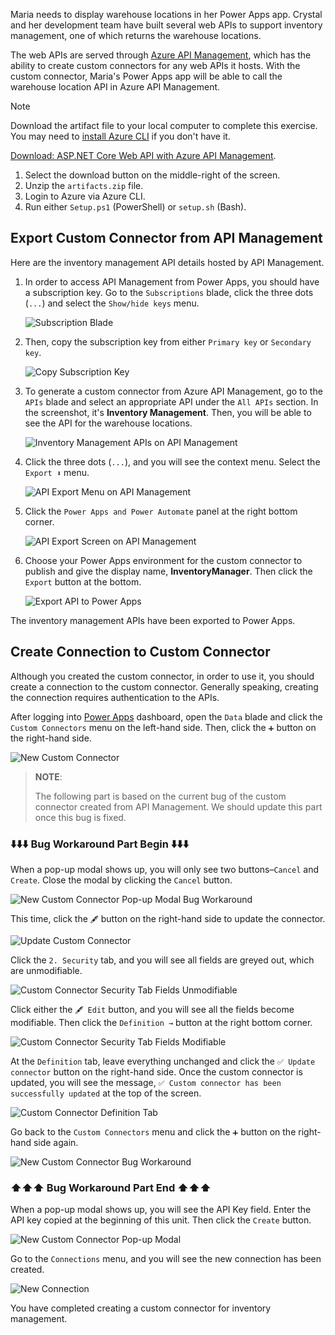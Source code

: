 Maria needs to display warehouse locations in her Power Apps app. Crystal and her development team have built several web APIs to support inventory management, one of which returns the warehouse locations.

The web APIs are served through [Azure API Management][az apim], which has the ability to create custom connectors for any web APIs it hosts. With the custom connector, Maria's Power Apps app will be able to call the warehouse location API in Azure API Management.

<!-- NOTE to REVIEWER - The download link for this module can be found at https://github.com/justinyoo/inventory-management-demo-web-api, which will be transferred to the MicrosoftDocs org. -->

> [!NOTE]
> Download the artifact file to your local computer to complete this exercise. You may need to [install Azure CLI][az cli install] if you don't have it.
> 
> [Download: ASP.NET Core Web API with Azure API Management][artifacts].
> 
> 1. Select the download button on the middle-right of the screen.
> 1. Unzip the `artifacts.zip` file.
> 1. Login to Azure via Azure CLI.
> 1. Run either `Setup.ps1` (PowerShell) or `setup.sh` (Bash).


## Export Custom Connector from API Management ##

Here are the inventory management API details hosted by API Management.

1. In order to access API Management from Power Apps, you should have a subscription key. Go to the `Subscriptions` blade, click the three dots (`...`) and select the `Show/hide keys` menu.

    ![Subscription Blade][image-01]

1. Then, copy the subscription key from either `Primary key` or `Secondary key`.

    ![Copy Subscription Key][image-02]

1. To generate a custom connector from Azure API Management, go to the `APIs` blade and select an appropriate API under the `All APIs` section. In the screenshot, it's **Inventory Management**. Then, you will be able to see the API for the warehouse locations.

    ![Inventory Management APIs on API Management][image-03]

1. Click the three dots (`...`), and you will see the context menu. Select the `Export ⬇️` menu.

    ![API Export Menu on API Management][image-04]

1. Click the `Power Apps and Power Automate` panel at the right bottom corner.

    ![API Export Screen on API Management][image-05]

1. Choose your Power Apps environment for the custom connector to publish and give the display name, **InventoryManager**. Then click the `Export` button at the bottom.

    ![Export API to Power Apps][image-06]

The inventory management APIs have been exported to Power Apps.


## Create Connection to Custom Connector ##

Although you created the custom connector, in order to use it, you should create a connection to the custom connector. Generally speaking, creating the connection requires authentication to the APIs.

After logging into [Power Apps][pa] dashboard, open the `Data` blade and click the `Custom Connectors` menu on the left-hand side. Then, click the `➕` button on the right-hand side.

![New Custom Connector][image-07]

> **NOTE**:
> 
> The following part is based on the current bug of the custom connector created from API Management. We should update this part once this bug is fixed.


### ⬇️⬇️⬇️ Bug Workaround Part Begin ⬇️⬇️⬇️ ###

When a pop-up modal shows up, you will only see two buttons&ndash;`Cancel` and `Create`. Close the modal by clicking the `Cancel` button.

![New Custom Connector Pop-up Modal Bug Workaround][image-08]

This time, click the `🖋` button on the right-hand side to update the connector.

![Update Custom Connector][image-09]

Click the `2. Security` tab, and you will see all fields are greyed out, which are unmodifiable.

![Custom Connector Security Tab Fields Unmodifiable][image-10]

Click either the `🖋 Edit` button, and you will see all the fields become modifiable. Then click the `Definition →` button at the right bottom corner.

![Custom Connector Security Tab Fields Modifiable][image-11]

At the `Definition` tab, leave everything unchanged and click the `✅ Update connector` button on the right-hand side. Once the custom connector is updated, you will see the message, `✅ Custom connector has been successfully updated` at the top of the screen.

![Custom Connector Definition Tab][image-12]

Go back to the `Custom Connectors` menu and click the `➕` button on the right-hand side again.

![New Custom Connector Bug Workaround][image-07]

### ⬆️⬆️⬆️ Bug Workaround Part End ⬆️⬆️⬆️ ###

When a pop-up modal shows up, you will see the API Key field. Enter the API key copied at the beginning of this unit. Then click the `Create` button.

![New Custom Connector Pop-up Modal][image-13]

Go to the `Connections` menu, and you will see the new connection has been created.

![New Connection][image-14]

You have completed creating a custom connector for inventory management.


[image-01]: ../media/03-create-custom-connector-with-apim-01.png
[image-02]: ../media/03-create-custom-connector-with-apim-02.png
[image-03]: ../media/03-create-custom-connector-with-apim-03.png
[image-04]: ../media/03-create-custom-connector-with-apim-04.png
[image-05]: ../media/03-create-custom-connector-with-apim-05.png
[image-06]: ../media/03-create-custom-connector-with-apim-06.png
[image-07]: ../media/03-create-custom-connector-with-apim-07.png
[image-08]: ../media/03-create-custom-connector-with-apim-08.png
[image-09]: ../media/03-create-custom-connector-with-apim-09.png
[image-10]: ../media/03-create-custom-connector-with-apim-10.png
[image-11]: ../media/03-create-custom-connector-with-apim-11.png
[image-12]: ../media/03-create-custom-connector-with-apim-12.png
[image-13]: ../media/03-create-custom-connector-with-apim-13.png
[image-14]: ../media/03-create-custom-connector-with-apim-14.png

[az apim]: https://docs.microsoft.com/azure/api-management/api-management-key-concepts
[az cli install]: https://docs.microsoft.com/cli/azure/install-azure-cli
[pa]: https://powerapps.microsoft.com/

[artifacts]: https://github.com/justinyoo/inventory-management-demo-web-api/blob/main/artifacts.zip
